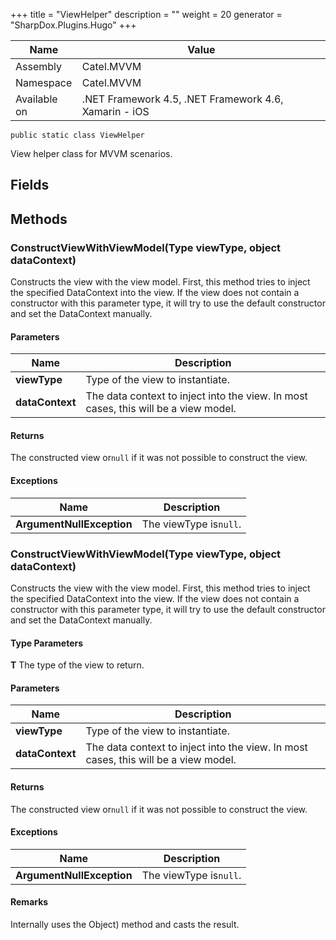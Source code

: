 

+++
title = "ViewHelper" 
description = ""
weight = 20
generator = "SharpDox.Plugins.Hugo"
+++

Name|Value
---|---
Assembly|Catel.MVVM
Namespace|Catel.MVVM
Available on|.NET Framework 4.5, .NET Framework 4.6, Xamarin - iOS

```
public static class ViewHelper
```

View helper class for MVVM scenarios.

## Fields

## Methods

### ConstructViewWithViewModel(Type viewType, object dataContext)

Constructs the view with the view model. First, this method tries to inject the specified DataContext into the view. If the view does not contain a constructor with this parameter type, it will try to use the default constructor and set the DataContext manually.

#### Parameters

Name|Description
---|---
**viewType**|Type of the view to instantiate.
**dataContext**|The data context to inject into the view. In most cases, this will be a view model.

#### Returns

The constructed view or`null` if it was not possible to construct the view.

#### Exceptions

Name|Description
---|---
**ArgumentNullException**|The viewType is`null`.

### ConstructViewWithViewModel<T>(Type viewType, object dataContext)

Constructs the view with the view model. First, this method tries to inject the specified DataContext into the view. If the view does not contain a constructor with this parameter type, it will try to use the default constructor and set the DataContext manually.

#### Type Parameters

**T**
The type of the view to return.

#### Parameters

Name|Description
---|---
**viewType**|Type of the view to instantiate.
**dataContext**|The data context to inject into the view. In most cases, this will be a view model.

#### Returns

The constructed view or`null` if it was not possible to construct the view.

#### Exceptions

Name|Description
---|---
**ArgumentNullException**|The viewType is`null`.

#### Remarks

Internally uses the Object) method and casts the result.

